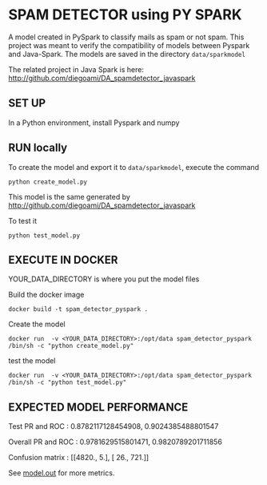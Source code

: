 SPAM DETECTOR using PY SPARK
=========================

A model created in PySpark to classify mails as spam or not spam.
This project was meant to verify the compatibility of models between Pyspark and Java-Spark.
The models are saved in the directory `data/sparkmodel`

The related project in Java Spark is here: http://github.com/diegoami/DA_spamdetector_javaspark


## SET UP

In a Python environment, install Pyspark and numpy 

## RUN locally

To create the model and export it to `data/sparkmodel`, execute the command

```
python create_model.py
```

This model is the same generated by http://github.com/diegoami/DA_spamdetector_javaspark

To test it

```
python test_model.py
```

## EXECUTE IN DOCKER

YOUR_DATA_DIRECTORY is where you put the model files

Build the docker image

```
docker build -t spam_detector_pyspark . 
```

Create the model
```
docker run  -v <YOUR_DATA_DIRECTORY>:/opt/data spam_detector_pyspark /bin/sh -c "python create_model.py"
```

test the model
```
docker run  -v <YOUR_DATA_DIRECTORY>:/opt/data spam_detector_pyspark /bin/sh -c "python test_model.py"
```

## EXPECTED MODEL PERFORMANCE

Test PR and ROC : 0.8782117128454908, 0.9024385488801547                        

Overall PR and ROC : 0.9781629515801471, 0.9820789201711856

Confusion matrix : 
[[4820.,    5.],
 [  26.,  721.]]
 
 See [model.out](model.out) for more metrics.

